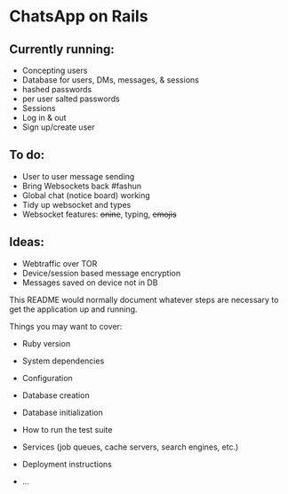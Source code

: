 # ChatsApp on Rails


## Currently running:
* Concepting users
* Database for users, DMs, messages, & sessions
* hashed passwords
* per user salted passwords
* Sessions
* Log in & out
* Sign up/create user

## To do:
* User to user message sending
* Bring Websockets back #fashun
* Global chat (notice board) working
* Tidy up websocket and types
* Websocket features: ~~onine~~, typing, ~~emojis~~


## Ideas:
* Webtraffic over TOR
* Device/session based message encryption
* Messages saved on device not in DB


This README would normally document whatever steps are necessary to get the
application up and running.

Things you may want to cover:

* Ruby version

* System dependencies

* Configuration

* Database creation

* Database initialization

* How to run the test suite

* Services (job queues, cache servers, search engines, etc.)

* Deployment instructions

* ...
